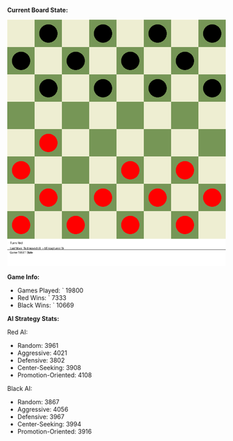
**Current Board State:**  
<!-- START_GIF -->
![Checkers Game](./checkers_game.gif)
<!-- END_GIF -->

**Game Info:**  
- Games Played: `<!-- GAMES_PLAYED --> 19800
- Red Wins: `<!-- RED_WINS --> 7333
- Black Wins: `<!-- BLACK_WINS --> 10669

<!-- AI_STATS -->
**AI Strategy Stats:**

Red AI:
- Random: 3961
- Aggressive: 4021
- Defensive: 3802
- Center-Seeking: 3908
- Promotion-Oriented: 4108

Black AI:
- Random: 3867
- Aggressive: 4056
- Defensive: 3967
- Center-Seeking: 3994
- Promotion-Oriented: 3916
